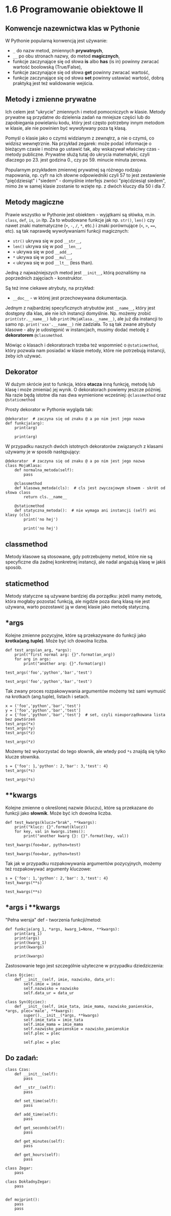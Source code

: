 1.6 Programowanie obiektowe II
===========================

Konwencje nazewnictwa klas w Pythonie
-------------------------------------

W Pythonie popularną konwencją jest używanie:

* `_` do nazw metod, zmiennych **prywatnych**,
* `__` po obu stronach nazwy, do metod **magicznych**,
* funkcje zaczynające się od słowa **is** albo **has** (is in) powinny zwracać wartość boolowską (True/False),
* funkcje zaczynające się od słowa **get** powinny zwracać wartość,
* funkcje zaczynające się od słowa **set** powinny ustawiać wartość, dobrą praktyką jest też walidowanie wejścia.

Metody i zmienne prywatne
-------------------------

Ich celem jest "ukrycie" zmiennych i metod pomocniczych w klasie.
Metody prywatne są przydatne do dzielenia zadań na mniejsze części lub do zapobiegania powielaniu kodu, który jest często potrzebny innym metodom w klasie, ale nie powinien być wywoływany poza tą klasą.

Pomyśl o klasie jako o czymś widzianym z zewnątrz, a nie o czymś, co widzisz wewnętrznie.
Na przykład zegarek: może podać informacje o bieżącym czasie i można go ustawić tak, aby wskazywał właściwy czas - metody publiczne.
Prywatne służą tutaj do ukrycia matematyki, czyli dlaczego po 23. jest godzina 0., czy po 59. minucie minuta zerowa.

Popularnym przykładem zmiennej prywatnej są różnego rodzaju mapowania, np. cyfr na ich słowne odpowiedniki czyli 57 to jest zestawienie "pięćdziesiąt" i "siedem" - domyślnie interfejs zwróci "pięćdziesiąt siedem", mimo że w samej klasie zostanie to wzięte np. z dwóch kluczy dla 50 i dla 7.

Metody magiczne
---------------

Prawie wszystko w Pythonie jest obiektem - wyjątkami są słówka, m.in. `class`, `def`, `is`, `in` itp. 
Za to wbudowane funkcje jak np. `str()`, `len()` czy nawet znaki matematyczne (`+`, `-`, `/`, `*`, etc.)
i znaki porównujące (`<`, `>`, `==`, etc). są tak naprawdę wywoływaniami funkcji magicznych:

* `str()` ukrywa się w pod `__str__`,
* `len()` ukrywa się w pod `__len__`,
* `+` ukrywa się w pod `__add__`,
* `*` ukrywa się w pod `__mul__`,
* `<` ukrywa się w pod `__lt__` (less than).

Jedną z najważniejszych metod jest `__init__`, którą poznaliśmy na poprzednich zajęciach - konstruktor.

Są też inne ciekawe atrybuty, na przykład:

* `__doc__` - w której jest przechowywana dokumentacja.

Jednym z najbardziej specyficznych atrybutów jest  `__name__`, który jest dostępny dla klas, ale nie ich instancji domyślnie.
Np. możemy zrobić `print(str.__name__)` lub `print(MojaKlasa.__name__)`,
ale już dla instancji to samo np. `print('xxx'.__name__)` nie zadziała.
To są tak zwane atrybuty klasowe - aby je udostępnić w instancjach,
musimy dodać metodę z **dekoratorem** `@classmethod`. 

Mówiąc o klasach i dekoratorach trzeba też wspomnieć o `@staticmethod`, 
który pozwala nam posiadać w klasie metody, które nie potrzebują instancji, żeby ich używać.

Dekorator
---------

W dużym skrócie jest to funkcja, która **otacza** inną funkcję, metodę lub klasę i może zmieniać jej wynik.
O dekoratorach powiemy jeszcze później. Na razie będą istotne dla nas dwa wymienione wcześniej: `@classmethod` oraz `@staticmethod`

Prosty dekorator w Pythonie wygląda tak:

```python3
@dekorator  # zaczyna się od znaku @ a po nim jest jego nazwa
def funkcja(arg):
    print(arg)

    print(arg)

```

W przypadku naszych dwóch istotnych dekoratorów związanych z klasami używamy je w sposób następujący:

```python3
@dekorator  # zaczyna się od znaku @ a po nim jest jego nazwa
class MojaKlasa:
    def normalna_metoda(self):
        pass

    @classmethod
    def klasowa_metoda(cls):  # cls jest zwyczajowym słowem - skrót od słowa class
        return cls.__name__

    @staticmethod
    def statyczna_metoda():  # nie wymaga ani instancji (self) ani klasy (cls)
        print('no hej')

        print('no hej')

```

classmethod
-----------

Metody klasowe są stosowane, gdy potrzebujemy metod, które nie są specyficzne dla żadnej konkretnej instancji, 
ale nadal angażują klasę w jakiś sposób.

staticmethod
------------

Metody statyczne są używane bardziej dla porządku: 
jeżeli mamy metodę, która mogłaby pozostać funkcją, ale nigdzie poza daną klasą nie jest używana,
warto pozostawić ją w danej klasie jako metodę statyczną.

*args
-----

Kolejne zmienne pozycyjne, które są przekazywane do funkcji jako **krotka(ang.tuple)**. Może być ich dowolna liczba.

```python3
def test_args(an_arg, *args):
    print("first normal arg: {}".format(an_arg))
    for arg in args:
        print("another arg: {}".format(arg))

test_args('foo','python','bar','test')

test_args('foo','python','bar','test')

```

Tak zwany proces rozpakowywania argumentów możemy też sami wymusić na krotkach (ang.tuple), listach i setach.

```python3
x = ('foo','python','bar','test')
y = ['foo','python','bar','test']
z = {'foo','python','bar','test'}  # set, czyli nieuporządkowana lista bez powtórzeń
test_args(*x)
test_args(*y)
test_args(*z)

test_args(*z)

```

Możemy też wykorzystać do tego słownik, ale wtedy pod `*s` znajdą się tylko klucze słownika.

```python3
s = {'foo': 1,'python': 2,'bar': 3,'test': 4}
test_args(*s)

test_args(*s)

```

**kwargs
--------

Kolejne zmienne o określonej nazwie (kluczu), które są przekazane do funkcji jako **słownik**. 
Może być ich dowolna liczba.

```python3
def test_kwargs(klucz="brak", **kwargs):
    print("klucz: {}".format(klucz))
    for key, val in kwargs.items():
        print("another kwarg {}: {}".format(key, val))

test_kwargs(foo=bar, python=test)

test_kwargs(foo=bar, python=test)

```

Tak jak w przypadku rozpakowywania argumentów pozycyjnych, możemy też rozpakowywać argumenty kluczowe:

```python3
s = {'foo': 1,'python': 2,'bar': 3,'test': 4}
test_kwargs(**s)

test_kwargs(**s)

```

*args i **kwargs
----------------

"Pełna wersja" def - tworzenia funkcji/metod:

```python3
def funkcja(arg_1, *args, kwarg_1=None, **kwargs):
    print(arg_1)
    print(args)
    print(kwarg_1)
    print(kwargs)

    print(kwargs)

```

Zastosowanie tego jest szczególnie użyteczne w przypadku dziedziczenia:

```python3
class Ojciec:
    def __init__(self, imie, nazwisko, data_ur):
        self.imie = imie
        self.nazwisko = nazwisko
        self.data_ur = data_ur

class Syn(Ojciec):
    def __init__(self, imie_tata, imie_mama, nazwisko_panienskie, *args, plec='male', **kwargs):
        super().__init__(*args, **kwargs)
        self.imie_tata = imie_tata
        self.imie_mama = imie_mama
        self.nazwisko_panienskie = nazwisko_panienskie
        self.plec = plec

        self.plec = plec

```

Do zadań:
---------

```python3
class Czas:
    def __init__(self):
        pass

    def __str__(self):
        pass

    def set_time(self):
        pass

    def add_time(self):
        pass

    def get_seconds(self):
        pass

    def get_minutes(self):
        pass

    def get_hours(self):
        pass

class Zegar:
    pass

class DokładnyZegar:
    pass


def mojprint():
    pass
    pass
```

